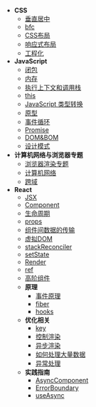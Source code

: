 <!-- docs/_sidebar.md -->
* **CSS**
  * [垂直居中](CSS/垂直居中.md)
  * [bfc](CSS/bfc.md)
  * [CSS布局](CSS/css布局.md)
  * [响应式布局](CSS/响应式布局.md)
  * [工程化](CSS/工程化.md)
* **JavaScript**
  * [闭包](/JavaScript/闭包.md)
  * [内存](/JavaScript/内存.md)
  * [执行上下文和调用栈](JavaScript/执行上下文和调用栈.md)
  * [this](/JavaScript/this.md)
  * [JavaScript 类型转换](JavaScript/JavaScript类型转换.md)
  * [原型](JavaScript/原型.md)
  * [事件循环](JavaScript/事件循环.md)
  * [Promise](JavaScript/Promise.md)
  * [DOM&BOM](JavaScript/DOM&BOM.md)
  * [设计模式](JavaScript/设计模式.md)
* **计算机网络与浏览器专题**
  * [浏览器渲染专题](Internet/浏览器渲染.md)
  * [计算机网络](Internet/计算机网络.md)
  * [跨域](Internet/跨域.md)
* **React**
  * [JSX](/React/jsx.md)
  * [Component](React/component.md)
  * [生命周期](/React/lifeCycle.md.md)
  * [props](React/props.md)
  * [组件间数据的传输](/React/shuju.md)
  * [虚拟DOM](/React/virtualDOM.md)
  * [stackReconciler](/React/stackReconciler.md)
  * [setState](/React/setState.md)
  * [Render](/React/render.md)
  * [ref](React/ref.md)
  * [高阶组件](React/hoc.md)
  * **原理**
    * [事件原理](React/原理/事件原理.md)
    * [fiber](React/原理/fiber.md)
    * [hooks](React/原理/hooks.md)
  * **优化相关**
    * [key](React/key.md)
    * [控制渲染](React/控制渲染.md)
    * [异步渲染](React/异步渲染.md)
    * [如何处理大量数据](React/如何处理大量数据.md)
    * [异常处理](React/异常处理.md)
  * **实践指南**
    * [AsyncComponent](React/实践指南/AsyncComponent.md)
    * [ErrorBoundary](React/实践指南/ErrorBoundary.md)
    * [useAsync](React/实践指南/useAsync%20状态管理.md)
